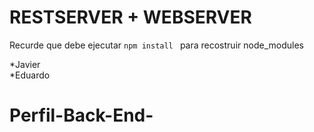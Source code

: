 # RESTSERVER + WEBSERVER 

Recurde que debe ejecutar ```npm install ``` para recostruir node_modules

*Javier              
*Eduardo



# Perfil-Back-End-
